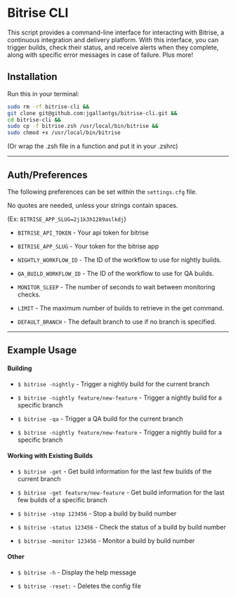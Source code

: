 # Bitrise CLI

This script provides a command-line interface for interacting with Bitrise, a continuous integration and delivery platform. With this interface, you can trigger builds, check their status, and receive alerts when they complete, along with specific error messages in case of failure. Plus more!

## Installation

Run this in your terminal:
```sh
sudo rm -rf bitrise-cli &&
git clone git@github.com:jgallantgs/bitrise-cli.git &&
cd bitrise-cli &&
sudo cp -f bitrise.zsh /usr/local/bin/bitrise &&
sudo chmod +x /usr/local/bin/bitrise
```
(Or wrap the .zsh file in a function and put it in your .zshrc)

------------

## Auth/Preferences
The following preferences can be set within the `settings.cfg` file.

No quotes are needed, unless your strings contain spaces.

(Ex: `BITRISE_APP_SLUG=2j1k3h1289aslkdj`)


- `BITRISE_API_TOKEN` - Your api token for bitrise

- `BITRISE_APP_SLUG` - Your token for the bitrise app

- `NIGHTLY_WORKFLOW_ID` - The ID of the workflow to use for nightly builds.

- `QA_BUILD_WORKFLOW_ID` - The ID of the workflow to use for QA builds.

- `MONITOR_SLEEP` - The number of seconds to wait between monitoring checks.

- `LIMIT` - The maximum number of builds to retrieve in the get command.

- `DEFAULT_BRANCH` - The default branch to use if no branch is specified.

------------

## Example Usage

#### Building
- `$ bitrise -nightly` - Trigger a nightly build for the current branch

- `$ bitrise -nightly feature/new-feature` - Trigger a nightly build for a specific branch

- `$ bitrise -qa` - Trigger a QA build for the current branch

- `$ bitrise -nightly feature/new-feature` - Trigger a nightly build for a specific branch

#### Working with Existing Builds
- `$ bitrise -get` - Get build information for the last few builds of the current branch

- `$ bitrise -get feature/new-feature` - Get build information for the last few builds of a specific branch

- `$ bitrise -stop 123456` - Stop a build by build number

- `$ bitrise -status 123456`  -  Check the status of a build by build number

- `$ bitrise -monitor 123456` -  Monitor a build by build number

#### Other
- `$ bitrise -h` -  Display the help message

- `$ bitrise -reset:` -   Deletes the config file
